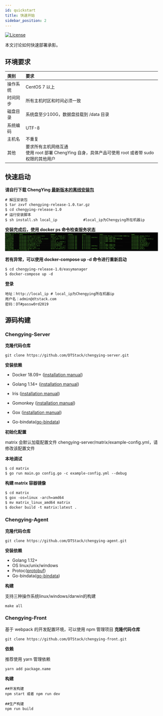 ```yaml
---
id: quickstart
title: 快速开始
sidebar_position: 2
---
```

[![License](https://img.shields.io/badge/license-Apache%202-4EB1BA.svg)](https://www.apache.org/licenses/LICENSE-2.0.html)

本文讨论如何快速部署承影。

## 环境要求

| 类别       | 要求                                                                    |
|:---------|:----------------------------------------------------------------------|
| 操作系统     | CentOS 7 以上                                                           |
| 时间同步     | 所有主机时区和时间必须一致                                                         |
| 磁盘目录     | 系统盘至少100G，数据盘挂载到 /data 目录                                             |
| 系统编码     | UTF-8                                                                 |
| 主机名      | 不重复                                                                   |
| 其他       | 要求所有主机网络互通<br />使用 root 部署 ChengYing 自身，具体产品可使用 root 或者带 sudo 权限的其他用户 |

## 快速启动

**请自行下载 ChengYing [最新版本的离线安装包](https://github.com/DTStack/chengying/releases/download/v1.0.0/chengying-release-1.0.tar.gz)**

```
# 解压安装包
$ tar zxvf chengying-release-1.0.tar.gz
$ cd chengying-release-1.0
# 运行安装脚本
$ sh install.sh local_ip			#local_ip为Chengying所在机器ip
```

**安装完成后，使用 docker ps 命令检查服务状态**
![](/img/quickstart/CheckStatus.png)

**若有异常，可以使用 docker-compose up -d 命令进行重新启动**

```
$ cd chengying-release-1.0/easymanager
$ docker-compose up -d
```

**登录**

```
地址：http://local_ip # local_ip为Chengying所在机器ip
用户名：admin@dtstack.com
密码：DT#passw0rd2019
```

## 源码构建

### Chengying-Server

**克隆代码仓库**

```
git clone https://github.com/DTStack/chengying-server.git
```

**安装依赖**

- Docker 18.09+ ([installation manual](https://docs.docker.com/install))
  
- Golang 1.14+ ([installation manual](https://golang.org/dl/))
- Iris ([installation manual](https://github.com/kataras/iris/))
- Gomonkey ([installation manual](https://github.com/wangqi811/gomonkey/))
- Gox ([installation manual](https://github.com/mitchellh/gox/))
- Go-bindata([go-bindata](https://github.com/go-bindata/go-bindata))

**初始化配置**

matrix 会默认加载配置文件 chengying-server/matrix/example-config.yml，请修改该配置文件

**本地调试**

```
$ cd matrix
$ go run main.go config.go -c example-config.yml --debug
```

**构建 matrix 容器镜像**

```
$ cd matrix
$ gox -os=linux -arch=amd64
$ mv matrix_linux_amd64 matrix
$ docker build -t matrix:latest .
```

### Chengying-Agent
**克隆代码仓库**
```
git clone https://github.com/DTStack/chengying-agent.git
```

**安装依赖**
- Golang 1.12+
- OS linux/unix/windows
- Protoc([protobuf](https://github.com/protocolbuffers/protobuf/releases/tag/v3.17.1))
- Go-bindata([go-bindata](https://github.com/go-bindata/go-bindata))

**构建**

支持三种操作系统linux/windows/darwin的构建
```
make all
```

### Chengying-Front
基于 webpack 的开发配置环境，可以使用 npm 管理项目
**克隆代码仓库**
```
git clone https://github.com/DTStack/chengying-front.git
```

**依赖**

推荐使用 yarn 管理依赖
```
yarn add package.name
```

**构建**
```
##开发构建
npm start 或者 npm run dev

##生产构建
npm run build
```


